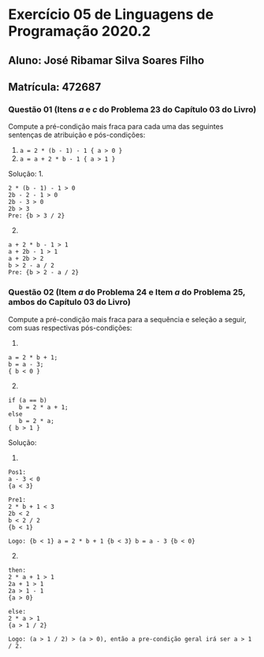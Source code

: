 # Exercício 05 de Linguagens de Programação 2020.2

## Aluno: José Ribamar Silva Soares Filho
## Matrícula: 472687

### Questão 01 (Itens _a_ e _c_ do Problema 23 do Capítulo 03 do Livro)

Compute a pré-condição mais fraca para cada uma das seguintes sentenças de atribuição e pós-condições:

1. ``` a = 2 * (b - 1) - 1 { a > 0 } ```
2. ``` a = a + 2 * b - 1 { a > 1 } ```

Solução:
1. 
```
2 * (b - 1) - 1 > 0
2b - 2 - 1 > 0
2b - 3 > 0
2b > 3
Pre: {b > 3 / 2}
```

2.
```
a + 2 * b - 1 > 1
a + 2b - 1 > 1
a + 2b > 2
b > 2 - a / 2
Pre: {b > 2 - a / 2}
```

### Questão 02 (Item _a_ do Problema 24 e Item _a_ do Problema 25, ambos do Capítulo 03 do Livro)

Compute a pré-condição mais fraca para a sequência e seleção a seguir, com suas respectivas pós-condições:

1. 
``` 
a = 2 * b + 1;
b = a - 3;
{ b < 0 }
```

2. 
```
if (a == b)
   b = 2 * a + 1;
else
   b = 2 * a;
{ b > 1 }
```

Solução:

1.
```
Pos1: 
a - 3 < 0
{a < 3}

Pre1:
2 * b + 1 < 3
2b < 2
b < 2 / 2
{b < 1}

Logo: {b < 1} a = 2 * b + 1 {b < 3} b = a - 3 {b < 0}
```
2.
```
then:
2 * a + 1 > 1
2a + 1 > 1
2a > 1 - 1
{a > 0}

else:
2 * a > 1
{a > 1 / 2}

Logo: (a > 1 / 2) > (a > 0), então a pre-condição geral irá ser a > 1 / 2.
```